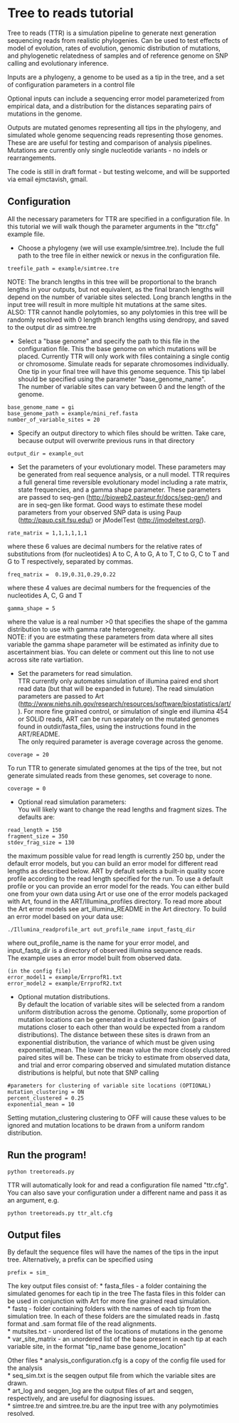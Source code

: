 Tree to reads tutorial
======================

Tree to reads (TTR) is a simulation pipeline to generate next generation sequencing reads from realistic phylogenies.
Can be used to test effects of model of evolution, rates of evolution, genomic distribution of mutations, and phylogenetic relatedness of samples and of reference genome on SNP calling and evolutionary inference.

Inputs are a phylogeny, a genome to be used as a tip in the tree, and a set of configuration parameters in a control file

Optional inputs can include a sequencing error model parameterized from empirical data, and a distribution for the distances separating pairs of mutations in the genome.

Outputs are mutated genomes representing all tips in the phylogeny, and simulated whole genome sequencing reads representing those genomes. These are are useful for testing and comparison of analysis pipelines. Mutations are currently only single nucleotide variants - no indels or rearrangements.

The code is still in draft format - but testing welcome, and will be supported via email ejmctavish, gmail. 


## Configuration
All the necessary parameters for TTR are specified in a configuration file. In this tutorial we will walk though the parameter arguments in the "ttr.cfg" example file.

* Choose a phylogeny (we will use example/simtree.tre). Include the full path to the tree file in either newick or nexus in the configuration file.  
```
treefile_path = example/simtree.tre
```
NOTE: The branch lengths in this tree will be proportional to the branch lengths in your outputs, but not equivalent, as the final branch lengths will depend on the number of variable sites selected. Long branch lengths in the input tree will result in more multiple hit mutations at the same sites.  
ALSO: TTR cannot handle polytomies, so any polytomies in this tree will be randomly resolved with 0 length branch lengths using dendropy, and saved to the output dir as simtree.tre

* Select a "base genome" and specify the path to this file in the configuration file. This the base genome on which mutations will be placed. Currently TTR will only work with files containing a single contig or chromosome. Simulate reads for separate chromosomes individually.
One tip in your final tree will have this genome sequence. This tip label should be specified using the parameter "base_genome_name".  
The number of variable sites can vary between 0 and the length of the genome.
```
base_genome_name = gi  
base_genome_path = example/mini_ref.fasta  
number_of_variable_sites = 20
```
* Specify an output directory to which files should be written. Take care, because output will overwrite previous runs in that directory
```
output_dir = example_out
```
* Set the parameters of your evolutionary model. These parameters may be generated from real sequence analysis, or a null model. TTR requires a full general time reversible evolutionary model including a rate matrix, state frequencies, and a gamma shape parameter. These parameters are passed to seq-gen (http://bioweb2.pasteur.fr/docs/seq-gen/) and are in seq-gen like format.
Good ways to estimate these model parameters from your observed SNP data is using Paup (http://paup.csit.fsu.edu/) or jModelTest (http://jmodeltest.org/).
```
rate_matrix = 1,1,1,1,1,1 
```
where these 6 values are decimal numbers for the relative rates of substitutions from (for nucleotides) A to C, A to G, A to T, C to G, C to T and G to T respectively, separated by commas.
```
freq_matrix =  0.19,0.31,0.29,0.22
```
where these 4 values are decimal numbers for the frequencies of the nucleotides A, C, G and T
```
gamma_shape = 5
```
where the value is a real number >0 that specifies the shape of the gamma distribution to use with gamma rate heterogeneity.  
NOTE: if you are estmating these parameters from data where all sites variable the gamma shape parameter will be estimated as infinity due to ascertainment bias. 
You can delete or comment out this line to not use across site rate vartiation.

* Set the parameters for read simulation.  
TTR currently only automates simulation of illumina paired end short read data (but that will be expanded in future).  The read simulation parameters are passed to Art (http://www.niehs.nih.gov/research/resources/software/biostatistics/art/).
For more fine grained control, or simulation of single end illumina 454 or SOLiD reads, ART can be run separately on the mutated genomes found in outdir/fasta_files, using the instructions found in the ART/README.  
The only required parameter is average coverage across the genome.
```
coverage = 20
```
To run TTR to generate simulated genomes at the tips of the tree, but not generate simulated reads from these genomes, set coverage to none.
```
coverage = 0
```
* Optional read simulation parameters:  
You will likely want to change the read lengths and fragment sizes.
The defaults are:
```
read_length = 150
fragment_size = 350
stdev_frag_size = 130
```
the maximum possible value for read length is currently 250 bp, under the default error models, but you can build an error model for different read lengths as described below.
ART by default selects a built-in quality score profile according to the read length specified for the run.
To use a default profile 
or you can provide an error model for the reads. You can either build one from your own data using Art or use one of the error models packaged with Art, found in the ART/Illumina_profiles directory. To read more about the Art error models see art_illumina_README in the Art directory.
To build an error model based on your data use:  
```
./Illumina_readprofile_art out_profile_name input_fastq_dir
```
where out_profile_name is the name for your error model, and input_fastq_dir is a directory of observed illumina sequence reads.  
The example uses an error model built from observed data.
```
(in the config file)
error_model1 = example/ErrprofR1.txt  
error_model2 = example/ErrprofR2.txt
```

* Optional mutation distributions.  
By default the location of variable sites will be selected from a random uniform distribution across the genome. Optionally, some proportion of mutation locations can be generated in a clustered fashion (pairs of mutations closer to each other than would be expected from a random distributions). The distance between these sites is drawn from an exponential distribution, the variance of which must be given using exponential_mean. The lower the mean value the more closely clustered paired sites will be. 
These can be tricky to estimate from observed data, and trial and error comparing observed and simulated mutation distance distributions is helpful, but note that SNP calling 
```
#parameters for clustering of variable site locations (OPTIONAL)
mutation_clustering = ON
percent_clustered = 0.25
exponential_mean = 10
```
Setting mutation_clustering clustering to OFF will cause these values to be ignored and mutation locations to be drawn from a uniform random distribution.

## Run the program!
```
python treetoreads.py
```
TTR will automatically look for and read a configuration file named "ttr.cfg".
You can also save your configuration under a different name and pass it as an argument, e.g.
```
python treetoreads.py ttr_alt.cfg
```

## Output files
By default the sequence files will have the names of the tips in the input tree.
Alternatively, a prefix can be specified using
```
prefix = sim_
```
The key output files consist of:
    * fasta_files - a folder containing the simulated genomes for each tip in the tree  The fasta files in this folder can be used in conjunction with Art for more fine grained read simulation.  
    * fastq - folder containing folders with the names of each tip from the simulation tree. In each of these folders are the simulated reads  in .fastq format and .sam format file of the read alignments.  
    * mutsites.txt - unordered list of the locations of mutations in the genome  
    * var_site_matrix - an unordered list of the base present in each tip at each variable site, in the format "tip_name base genome_location"  

Other files
    * analysis_configuration.cfg is a copy of the config file used for the analysis  
    * seq_sim.txt is the seqgen output file from which the variable sites are drawn.  
    * art_log and seqgen_log are the output files of art and seqgen, respectively, and are useful for diagnosing issues.  
    * simtree.tre and simtree.tre.bu are the input tree with any polymotimies resolved.  
